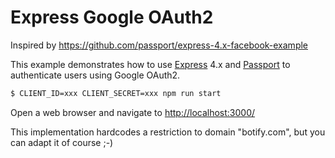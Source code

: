 # Express Google OAuth2

Inspired by https://github.com/passport/express-4.x-facebook-example

This example demonstrates how to use [Express](http://expressjs.com/) 4.x and
[Passport](http://passportjs.org/) to authenticate users using Google OAuth2.

```bash
$ CLIENT_ID=xxx CLIENT_SECRET=xxx npm run start
```

Open a web browser and navigate to [http://localhost:3000/](http://localhost:3000/)

This implementation hardcodes a restriction to domain "botify.com", but you can adapt it of course ;-)
